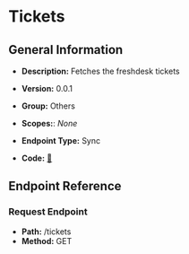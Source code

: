 # Tickets

## General Information

- **Description:** Fetches the freshdesk tickets

- **Version:** 0.0.1
- **Group:** Others
- **Scopes:**: _None_
- **Endpoint Type:** Sync
- **Code:** [🔗](https://github.com/NangoHQ/integration-templates/tree/main/integrations/freshdesk/syncs/tickets.ts)

## Endpoint Reference

### Request Endpoint

- **Path:** /tickets
- **Method:** GET
